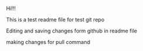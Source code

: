 Hi!!!

This is a test readme file for test git repo

Editing and saving changes form github in readme file

making changes for pull command
